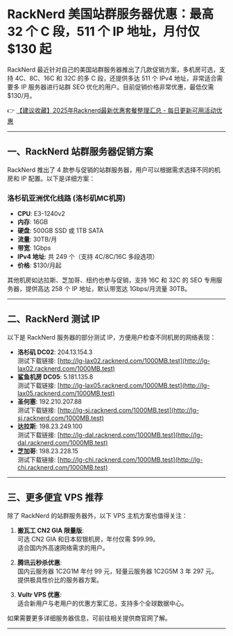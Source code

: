# RackNerd 美国站群服务器优惠：最高 32 个 C 段，511 个 IP 地址，月付仅 $130 起

RackNerd 最近针对自己的美国站群服务器推出了几款促销方案，多机房可选，支持 4C、8C、16C 和 32C 的多 C 段，还提供多达 511 个 IPv4 地址，非常适合需要多 IP 服务器进行站群 SEO 优化的用户。目前促销价格非常优惠，最低仅需 $130/月。

👉 [【建议收藏】2025年Racknerd最新优惠套餐整理汇总 - 每日更新可用活动优惠](https://bit.ly/Rack_Nerd)

---

## 一、RackNerd 站群服务器促销方案

RackNerd 推出了 4 款参与促销的站群服务器，用户可以根据需求选择不同的机房和 IP 配置。以下是详细方案：

### 洛杉矶亚洲优化线路 (洛杉矶MC机房)
- **CPU**: E3-1240v2  
- **内存**: 16GB  
- **硬盘**: 500GB SSD 或 1TB SATA  
- **流量**: 30TB/月  
- **带宽**: 1Gbps  
- **IPv4 地址**: 共 249 个（支持 4C/8C/16C 多段选项）  
- **价格**: $130/月起  

其他机房如达拉斯、芝加哥、纽约也参与促销，支持 16C 和 32C 的 SEO 专用服务器，提供高达 258 个 IP 地址，默认带宽达 1Gbps/月流量 30TB。

---

## 二、RackNerd 测试 IP

以下是 RackNerd 服务器的部分测试 IP，方便用户检查不同机房的网络表现：

- **洛杉矶 DC02**: 204.13.154.3  
  测试下载链接: [http://lg-lax02.racknerd.com/1000MB.test](http://lg-lax02.racknerd.com/1000MB.test)  
- **鲨鱼机房 DC05**: 5.181.135.8  
  测试下载链接: [http://lg-lax05.racknerd.com/1000MB.test](http://lg-lax05.racknerd.com/1000MB.test)  
- **圣何塞**: 192.210.207.88  
  测试下载链接: [http://lg-sj.racknerd.com/1000MB.test](http://lg-sj.racknerd.com/1000MB.test)  
- **达拉斯**: 198.23.249.100  
  测试下载链接: [http://lg-dal.racknerd.com/1000MB.test](http://lg-dal.racknerd.com/1000MB.test)  
- **芝加哥**: 198.23.228.15  
  测试下载链接: [http://lg-chi.racknerd.com/1000MB.test](http://lg-chi.racknerd.com/1000MB.test)  

---

## 三、更多便宜 VPS 推荐

除了 RackNerd 的站群服务器外，以下 VPS 主机方案也值得关注：

1. **搬瓦工 CN2 GIA 限量版**:  
   可选 CN2 GIA 和日本软银机房，年付仅需 $99.99。  
   适合国内外高速网络需求的用户。
   
2. **腾讯云秒杀优惠**:  
   国内云服务器 1C2G1M 年付 99 元，轻量云服务器 1C2G5M 3 年 297 元。  
   提供极具性价比的服务器方案。
   
3. **Vultr VPS 优惠**:  
   适合新用户与老用户的优惠方案汇总，支持多个全球数据中心。  

如果需要更多详细服务器信息，可前往相关提供商官网了解。

---
